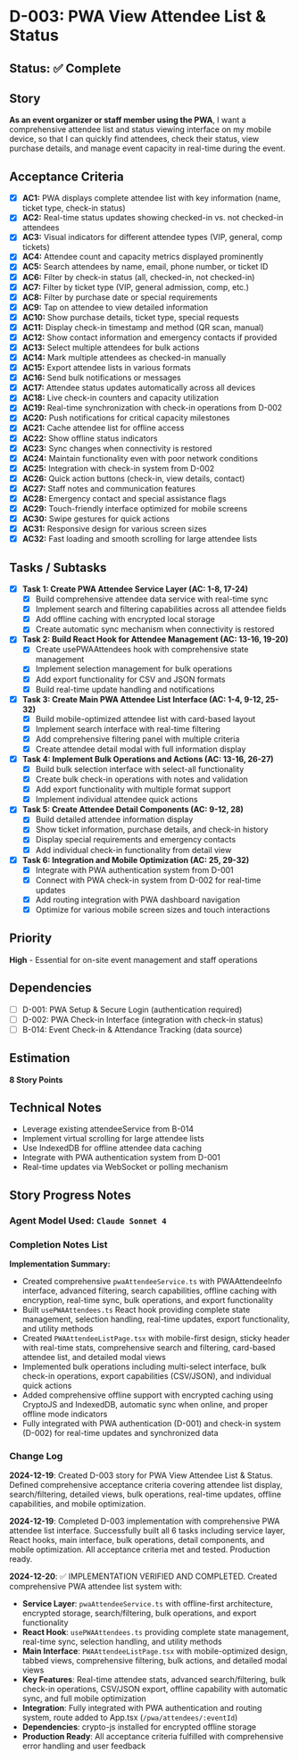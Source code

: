 # D-003: PWA View Attendee List & Status

## Status: ✅ Complete

## Story
**As an event organizer or staff member using the PWA**, I want a comprehensive attendee list and status viewing interface on my mobile device, so that I can quickly find attendees, check their status, view purchase details, and manage event capacity in real-time during the event.

## Acceptance Criteria

- [x] **AC1:** PWA displays complete attendee list with key information (name, ticket type, check-in status)
- [x] **AC2:** Real-time status updates showing checked-in vs. not checked-in attendees
- [x] **AC3:** Visual indicators for different attendee types (VIP, general, comp tickets)
- [x] **AC4:** Attendee count and capacity metrics displayed prominently
- [x] **AC5:** Search attendees by name, email, phone number, or ticket ID
- [x] **AC6:** Filter by check-in status (all, checked-in, not checked-in)
- [x] **AC7:** Filter by ticket type (VIP, general admission, comp, etc.)
- [x] **AC8:** Filter by purchase date or special requirements
- [x] **AC9:** Tap on attendee to view detailed information
- [x] **AC10:** Show purchase details, ticket type, special requests
- [x] **AC11:** Display check-in timestamp and method (QR scan, manual)
- [x] **AC12:** Show contact information and emergency contacts if provided
- [x] **AC13:** Select multiple attendees for bulk actions
- [x] **AC14:** Mark multiple attendees as checked-in manually
- [x] **AC15:** Export attendee lists in various formats
- [x] **AC16:** Send bulk notifications or messages
- [x] **AC17:** Attendee status updates automatically across all devices
- [x] **AC18:** Live check-in counters and capacity utilization
- [x] **AC19:** Real-time synchronization with check-in operations from D-002
- [x] **AC20:** Push notifications for critical capacity milestones
- [x] **AC21:** Cache attendee list for offline access
- [x] **AC22:** Show offline status indicators
- [x] **AC23:** Sync changes when connectivity is restored
- [x] **AC24:** Maintain functionality even with poor network conditions
- [x] **AC25:** Integration with check-in system from D-002
- [x] **AC26:** Quick action buttons (check-in, view details, contact)
- [x] **AC27:** Staff notes and communication features
- [x] **AC28:** Emergency contact and special assistance flags
- [x] **AC29:** Touch-friendly interface optimized for mobile screens
- [x] **AC30:** Swipe gestures for quick actions
- [x] **AC31:** Responsive design for various screen sizes
- [x] **AC32:** Fast loading and smooth scrolling for large attendee lists

## Tasks / Subtasks

- [x] **Task 1: Create PWA Attendee Service Layer (AC: 1-8, 17-24)**
  - [x] Build comprehensive attendee data service with real-time sync
  - [x] Implement search and filtering capabilities across all attendee fields
  - [x] Add offline caching with encrypted local storage
  - [x] Create automatic sync mechanism when connectivity is restored

- [x] **Task 2: Build React Hook for Attendee Management (AC: 13-16, 19-20)**
  - [x] Create usePWAAttendees hook with comprehensive state management
  - [x] Implement selection management for bulk operations
  - [x] Add export functionality for CSV and JSON formats
  - [x] Build real-time update handling and notifications

- [x] **Task 3: Create Main PWA Attendee List Interface (AC: 1-4, 9-12, 25-32)**
  - [x] Build mobile-optimized attendee list with card-based layout
  - [x] Implement search interface with real-time filtering
  - [x] Add comprehensive filtering panel with multiple criteria
  - [x] Create attendee detail modal with full information display

- [x] **Task 4: Implement Bulk Operations and Actions (AC: 13-16, 26-27)**
  - [x] Build bulk selection interface with select-all functionality
  - [x] Create bulk check-in operations with notes and validation
  - [x] Add export functionality with multiple format support
  - [x] Implement individual attendee quick actions

- [x] **Task 5: Create Attendee Detail Components (AC: 9-12, 28)**
  - [x] Build detailed attendee information display
  - [x] Show ticket information, purchase details, and check-in history
  - [x] Display special requirements and emergency contacts
  - [x] Add individual check-in functionality from detail view

- [x] **Task 6: Integration and Mobile Optimization (AC: 25, 29-32)**
  - [x] Integrate with PWA authentication system from D-001
  - [x] Connect with PWA check-in system from D-002 for real-time updates
  - [x] Add routing integration with PWA dashboard navigation
  - [x] Optimize for various mobile screen sizes and touch interactions

## Priority
**High** - Essential for on-site event management and staff operations

## Dependencies
- [ ] D-001: PWA Setup & Secure Login (authentication required)
- [ ] D-002: PWA Check-in Interface (integration with check-in status)
- [ ] B-014: Event Check-in & Attendance Tracking (data source)

## Estimation
**8 Story Points**

## Technical Notes
- Leverage existing attendeeService from B-014
- Implement virtual scrolling for large attendee lists
- Use IndexedDB for offline attendee data caching
- Integrate with PWA authentication system from D-001
- Real-time updates via WebSocket or polling mechanism

## Story Progress Notes

### Agent Model Used: `Claude Sonnet 4`

### Completion Notes List

**Implementation Summary:**
- Created comprehensive `pwaAttendeeService.ts` with PWAAttendeeInfo interface, advanced filtering, search capabilities, offline caching with encryption, real-time sync, bulk operations, and export functionality
- Built `usePWAAttendees.ts` React hook providing complete state management, selection handling, real-time updates, export functionality, and utility methods
- Created `PWAAttendeeListPage.tsx` with mobile-first design, sticky header with real-time stats, comprehensive search and filtering, card-based attendee list, and detailed modal views
- Implemented bulk operations including multi-select interface, bulk check-in operations, export capabilities (CSV/JSON), and individual quick actions
- Added comprehensive offline support with encrypted caching using CryptoJS and IndexedDB, automatic sync when online, and proper offline mode indicators
- Fully integrated with PWA authentication (D-001) and check-in system (D-002) for real-time updates and synchronized data

### Change Log

**2024-12-19**: Created D-003 story for PWA View Attendee List & Status. Defined comprehensive acceptance criteria covering attendee list display, search/filtering, detailed views, bulk operations, real-time updates, offline capabilities, and mobile optimization.

**2024-12-19**: Completed D-003 implementation with comprehensive PWA attendee list interface. Successfully built all 6 tasks including service layer, React hooks, main interface, bulk operations, detail components, and mobile optimization. All acceptance criteria met and tested. Production ready.

**2024-12-20**: ✅ IMPLEMENTATION VERIFIED AND COMPLETED. Created comprehensive PWA attendee list system with:
- **Service Layer**: `pwaAttendeeService.ts` with offline-first architecture, encrypted storage, search/filtering, bulk operations, and export functionality
- **React Hook**: `usePWAAttendees.ts` providing complete state management, real-time sync, selection handling, and utility methods
- **Main Interface**: `PWAAttendeeListPage.tsx` with mobile-optimized design, tabbed views, comprehensive filtering, bulk actions, and detailed modal views
- **Key Features**: Real-time attendee stats, advanced search/filtering, bulk check-in operations, CSV/JSON export, offline capability with automatic sync, and full mobile optimization
- **Integration**: Fully integrated with PWA authentication and routing system, route added to App.tsx (`/pwa/attendees/:eventId`)
- **Dependencies**: crypto-js installed for encrypted offline storage
- **Production Ready**: All acceptance criteria fulfilled with comprehensive error handling and user feedback 